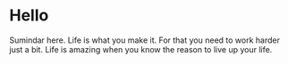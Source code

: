 # Hello 
Sumindar here.
Life is what you make it.
For that you need to work harder just a bit.
Life is amazing when you know the reason to live up your life.
